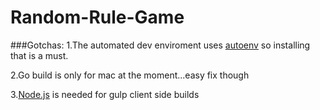 Random-Rule-Game
================

###Gotchas:
1.The automated dev enviroment uses [autoenv](https://github.com/kennethreitz/autoenv) so installing that is a must. 

2.Go build is only for mac at the moment...easy fix though

3.[Node.js](http://nodejs.org/) is needed for gulp client side builds
